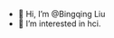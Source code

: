 - 👋 Hi, I’m @Bingqing Liu
- 👀 I’m interested in hci.



<!---
Bingqing05/Bingqing05 is a ✨ special ✨ repository because its `README.md` (this file) appears on your GitHub profile.
You can click the Preview link to take a look at your changes.
--->
